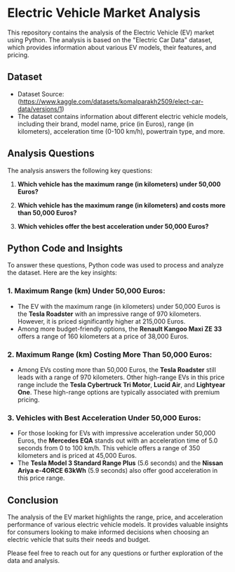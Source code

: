 # Electric Vehicle Market Analysis

This repository contains the analysis of the Electric Vehicle (EV) market using Python. The analysis is based on the "Electric Car Data" dataset, which provides information about various EV models, their features, and pricing.

## Dataset
- Dataset Source: (https://www.kaggle.com/datasets/komalparakh2509/elect-car-data/versions/1)
- The dataset contains information about different electric vehicle models, including their brand, model name, price (in Euros), range (in kilometers), acceleration time (0-100 km/h), powertrain type, and more.

## Analysis Questions
The analysis answers the following key questions:

1. **Which vehicle has the maximum range (in kilometers) under 50,000 Euros?**
   
2. **Which vehicle has the maximum range (in kilometers) and costs more than 50,000 Euros?**
   
3. **Which vehicles offer the best acceleration under 50,000 Euros?**

## Python Code and Insights
To answer these questions, Python code was used to process and analyze the dataset. Here are the key insights:

### 1. Maximum Range (km) Under 50,000 Euros:
   
   - The EV with the maximum range (in kilometers) under 50,000 Euros is the **Tesla Roadster** with an impressive range of 970 kilometers. However, it is priced significantly higher at 215,000 Euros.
   - Among more budget-friendly options, the **Renault Kangoo Maxi ZE 33** offers a range of 160 kilometers at a price of 38,000 Euros.

### 2. Maximum Range (km) Costing More Than 50,000 Euros:
   
   - Among EVs costing more than 50,000 Euros, the **Tesla Roadster** still leads with a range of 970 kilometers. Other high-range EVs in this price range include the **Tesla Cybertruck Tri Motor**, **Lucid Air**, and **Lightyear One**. These high-range options are typically associated with premium pricing.

### 3. Vehicles with Best Acceleration Under 50,000 Euros:
   
   - For those looking for EVs with impressive acceleration under 50,000 Euros, the **Mercedes EQA** stands out with an acceleration time of 5.0 seconds from 0 to 100 km/h. This vehicle offers a range of 350 kilometers and is priced at 45,000 Euros.
   - The **Tesla Model 3 Standard Range Plus** (5.6 seconds) and the **Nissan Ariya e-4ORCE 63kWh** (5.9 seconds) also offer good acceleration in this price range.

## Conclusion
The analysis of the EV market highlights the range, price, and acceleration performance of various electric vehicle models. It provides valuable insights for consumers looking to make informed decisions when choosing an electric vehicle that suits their needs and budget.

Please feel free to reach out for any questions or further exploration of the data and analysis.
